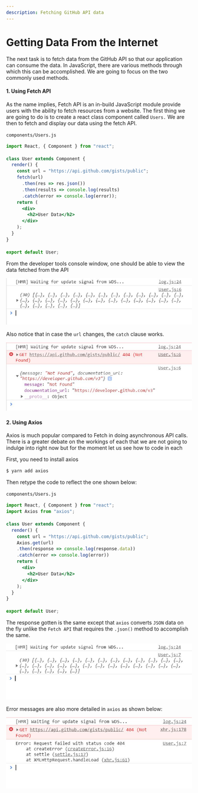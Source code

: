 ```yaml
---
description: Fetching GitHub API data
---
```


# Getting Data From the Internet

The next task is to fetch data from the GitHub API so that our application can consume the data. In JavaScript, there are various methods through which this can be accomplished. We are going to focus on the two commonly used methods.

#### 1. Using Fetch API

As the name implies, Fetch API is an in-build JavaScript module provide users with the ability to fetch resources from a website. The first thing we are going to do is to create a react class component called `Users.` We are then to fetch and display our data using the fetch API. 

`components/Users.js`

```jsx
import React, { Component } from "react";

class User extends Component {
  render() {
    const url = "https://api.github.com/gists/public";
    fetch(url)
      .then(res => res.json())
      .then(results => console.log(results)
      .catch(error => console.log(error));
    return (
      <div>
        <h2>User Data</h2>
      </div>
    );
  }
}

export default User;

```

From the developer tools console window, one should be able to view the data fetched from the API

![Fetch API data](.gitbook/assets/fetchdata.JPG)

Also notice that in case the `url` changes, the `catch` clause works.

![fetch API error Message](.gitbook/assets/fetcherror.JPG)

#### **2. Using Axios**

Axios is much popular compared to Fetch in doing asynchronous API calls. There is a greater debate on the workings of each that we are not going to indulge into right now but for the moment let us see how to code in each

First, you need to install axios 

```jsx
$ yarn add axios
```

Then retype the code to reflect the one shown below:

`components/Users.js`

```jsx
import React, { Component } from "react";
import Axios from "axios";

class User extends Component {
  render() {
    const url = "https://api.github.com/gists/public";
    Axios.get(url)
    .then(response => console.log(response.data))
    .catch(error => console.log(error))
    return (
      <div>
        <h2>User Data</h2>
      </div>
    );
  }
}

export default User;

```

The response gotten is the same except that `axios` converts `JSON` data on the fly unlike the `Fetch API` that requires the `.json()` method to accomplish the same. 

![axios data](.gitbook/assets/axiosdata.JPG)

Error messages are also more detailed in `axios` as shown below:

![axios error message](.gitbook/assets/axioserror.JPG)

